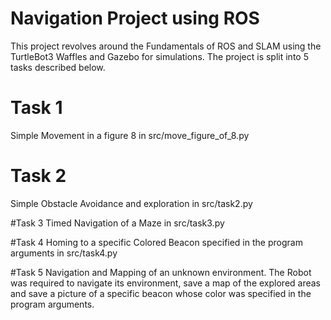 # Navigation Project using ROS
This project revolves around the Fundamentals of ROS and SLAM using the TurtleBot3 Waffles and Gazebo for simulations. The project is split into 5 tasks described below.

# Task 1 
Simple Movement in a figure 8 in src/move_figure_of_8.py

# Task 2
Simple Obstacle Avoidance and exploration in src/task2.py

#Task 3
Timed Navigation of a Maze in src/task3.py

#Task 4
Homing to a specific Colored Beacon specified in the program arguments in src/task4.py

#Task 5
Navigation and Mapping of an unknown environment. The Robot was required to navigate its environment, save a map of the explored areas and save a picture of a specific beacon whose color was specified in the program arguments.
